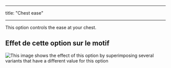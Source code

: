 - - -
title: "Chest ease"
- - -

This option controls the ease at your chest.

## Effet de cette option sur le motif

![This image shows the effect of this option by superimposing several variants that have a different value for this option](breanna_chestease_sample.svg "Effect of this option on the pattern")
